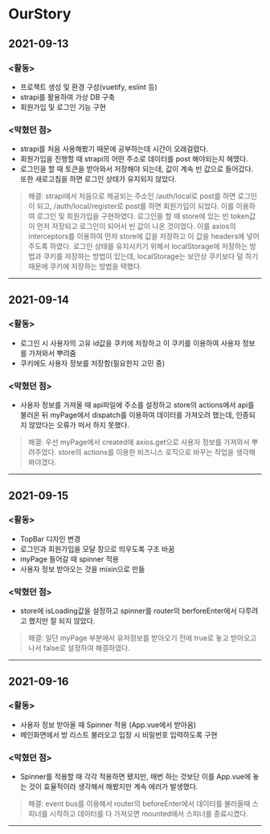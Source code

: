 # OurStory

## 2021-09-13

### <활동>

- 프로젝트 생성 및 환경 구성(vuetify, eslint 등)
- strapi를 활용하여 가상 DB 구축
- 회원가입 및 로그인 기능 구현

### <막혔던 점>

- strapi를 처음 사용해봤기 때문에 공부하는데 시간이 오래걸렸다.
- 회원가입을 진행할 때 strapi의 어떤 주소로 데이터를 post 해야되는지 헤맸다.
- 로그인을 할 때 토큰을 받아와서 저장해야 되는데, 값이 계속 빈 값으로 들어갔다. 또한 새로고침을 하면 로그인 상태가 유지되지 않았다.

> 해결: strapi에서 처음으로 제공되는 주소인 /auth/local로 post를 하면 로그인이 되고, /auth/local/register로 post를 하면 회원가입이 되었다. 이를 이용하여 로그인 및 회원가입을 구현하였다. 로그인을 할 때 store에 있는 빈 token값이 먼저 저장되고 로그인이 되어서 빈 값이 나온 것이었다. 이를 axios의 interceptors를 이용하여 먼저 store에 값을 저장하고 이 값을 headers에 넣어주도록 하였다. 로그인 상태를 유지시키기 위해서 localStorage에 저장하는 방법과 쿠키를 저장하는 방법이 있는데, localStorage는 보안상 쿠키보다 덜 하기 때문에 쿠키에 저장하는 방법을 택했다.
---

## 2021-09-14

### <활동>

- 로그인 시 사용자의 고유 id값을 쿠키에 저장하고 이 쿠키를 이용하여 사용자 정보를 가져와서 뿌려줌
- 쿠키에도 사용자 정보를 저장함(필요한지 고민 중)

### <막혔던 점>

- 사용자 정보를 가져올 때 api파일에 주소를 설정하고 store의 actions에서 api를 불러온 뒤 myPage에서 dispatch를 이용하여 데이터를 가져오려 했는데, 인증되지 않았다는 오류가 떠서 하지 못했다. 

> 해결: 우선 myPage에서 created에 axios.get으로 사용자 정보를 가져와서 뿌려주었다. store의 actions를 이용한 비즈니스 로직으로 바꾸는 작업을 생각해봐야겠다.

---

## 2021-09-15

### <활동>

- TopBar 디자인 변경
- 로그인과 회원가입을 모달 창으로 띄우도록 구조 바꿈
- myPage 들어갈 때 spinner 적용
- 사용자 정보 받아오는 것을 mixin으로 만듦

### <막혔던 점>

- store에 isLoading값을 설정하고 spinner를 router의 berforeEnter에서 다루려고 했지만 잘 되지 않았다.

> 해결: 일단 myPage 부분에서 유저정보를 받아오기 전에 true로 놓고 받아오고 나서 false로 설정하여 해결하였다.

---

## 2021-09-16

### <활동>

- 사용자 정보 받아올 때 Spinner 적용 (App.vue에서 받아옴)
- 메인화면에서 방 리스트 불러오고 입장 시 비밀번호 입력하도록 구현

### <막혔던 점>

- Spinner를 적용할 때 각각 적용하면 됐지만, 매번 하는 것보단 이를 App.vue에 놓는 것이 효율적이라 생각해서 해봤지만 계속 에러가 발생했다.

> 해결: event bus를 이용해서 router의 beforeEnter에서 데이터를 불러올때 스피너를 시작하고 데이터를 다 가져오면 mounted에서 스피너를 종료시켰다.

---